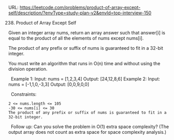 URL: https://leetcode.com/problems/product-of-array-except-self/description/?envType=study-plan-v2&envId=top-interview-150

238. Product of Array Except Self

Given an integer array nums, return an array answer such that answer[i] is equal to the product of all the elements of nums except nums[i].

The product of any prefix or suffix of nums is guaranteed to fit in a 32-bit integer.

You must write an algorithm that runs in O(n) time and without using the division operation.

 
Example 1:
Input: nums = [1,2,3,4]
Output: [24,12,8,6]
Example 2:
Input: nums = [-1,1,0,-3,3]
Output: [0,0,9,0,0]

 
Constraints:

	2 <= nums.length <= 105
	-30 <= nums[i] <= 30
	The product of any prefix or suffix of nums is guaranteed to fit in a 32-bit integer.

 
Follow up: Can you solve the problem in O(1) extra space complexity? (The output array does not count as extra space for space complexity analysis.)
